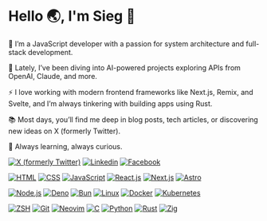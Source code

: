 # Hello :earth_asia:, I'm Sieg 👨‍

👋 I’m a JavaScript developer with a passion for system architecture and full-stack development.

🤖 Lately, I’ve been diving into AI-powered projects exploring APIs from OpenAI, Claude, and more.

⚡ I love working with modern frontend frameworks like Next.js, Remix, and Svelte, and I’m always tinkering with building apps using Rust.

📚 Most days, you’ll find me deep in blog posts, tech articles, or discovering new ideas on X (formerly Twitter).

🌱 Always learning, always curious.

[![X (formerly Twitter)](https://img.shields.io/badge/siegblink-blue?style=for-the-badge&logo=x)](https://twitter.com/siegblink1)
[![Linkedin](https://img.shields.io/badge/siegblink-blue?style=for-the-badge&logo=linkedin)](https://www.linkedin.com/in/siegblink)
[![Facebook](https://img.shields.io/badge/siegblink-blue?style=for-the-badge&logo=facebook)](https://www.facebook.com/siegblink182/)

[![HTML](https://img.shields.io/badge/html-grey?style=for-the-badge&logo=html5)](https://developer.mozilla.org/en-US/docs/Web/HTML)
[![CSS](https://img.shields.io/badge/css-grey?style=for-the-badge&logo=css3)](https://developer.mozilla.org/en-US/docs/Web/CSS)
[![JavaScript](https://img.shields.io/badge/javascript-grey?style=for-the-badge&logo=javascript)](https://developer.mozilla.org/en-US/docs/Web/JavaScript)
[![React.js](https://img.shields.io/badge/react.js-grey?style=for-the-badge&logo=react)](https://react.dev/)
[![Next.js](https://img.shields.io/badge/next.js-grey?style=for-the-badge&logo=next.js)](https://nextjs.org/docs)
[![Astro](https://img.shields.io/badge/astro-grey?style=for-the-badge&logo=astro)](https://docs.astro.build/en/getting-started/)

[![Node.js](https://img.shields.io/badge/node.js-grey?style=for-the-badge&logo=node.js)](https://nodejs.org/en/learn/getting-started/introduction-to-nodejs)
[![Deno](https://img.shields.io/badge/deno-grey?style=for-the-badge&logo=deno)](https://docs.deno.com/)
[![Bun](https://img.shields.io/badge/bun-grey?style=for-the-badge&logo=bun)](https://bun.sh/docs)
[![Linux](https://img.shields.io/badge/linux-grey?style=for-the-badge&logo=linux)](https://www.linux.org/)
[![Docker](https://img.shields.io/badge/docker-grey?style=for-the-badge&logo=docker)](https://docs.docker.com/)
[![Kubernetes](https://img.shields.io/badge/kubernetes-grey?style=for-the-badge&logo=kubernetes)](https://docs.docker.com/)

[![ZSH](https://img.shields.io/badge/zsh-grey?style=for-the-badge&logo=zsh)](https://ohmyz.sh/)
[![Git](https://img.shields.io/badge/git-grey?style=for-the-badge&logo=git)](https://git-scm.com/doc)
[![Neovim](https://img.shields.io/badge/neovim-grey?style=for-the-badge&logo=neovim)](https://neovim.io/doc/)
[![C](https://img.shields.io/badge/c-grey?style=for-the-badge&logo=c)](https://www.learn-c.org/)
[![Python](https://img.shields.io/badge/python-grey?style=for-the-badge&logo=python)](https://www.python.org/doc/)
[![Rust](https://img.shields.io/badge/rust-grey?style=for-the-badge&logo=rust)](https://doc.rust-lang.org/book/)
[![Zig](https://img.shields.io/badge/zig-grey?style=for-the-badge&logo=zig)](https://ziglang.org/learn/)
